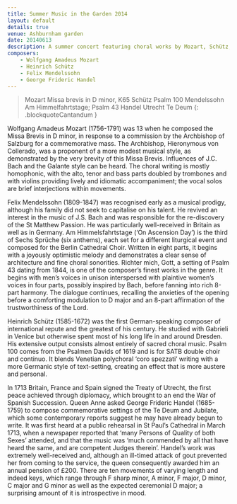 ```yaml
---
title: Summer Music in the Garden 2014
layout: default
details: true
venue: Ashburnham garden
date: 20140613
description: A summer concert featuring choral works by Mozart, Schütz, Mendelssohn, and Handel, performed in Ashburnham garden on June 13, 2014.
composers:
    - Wolfgang Amadeus Mozart
    - Heinrich Schütz
    - Felix Mendelssohn
    - George Frideric Handel
---
```

> Mozart Missa brevis in D minor, K65
> Schütz Psalm 100
> Mendelssohn Am Himmelfahrtstage; Psalm 43
> Handel Utrecht Te Deum
{: .blockquoteCantandum }

Wolfgang Amadeus Mozart (1756-1791) was 13 when he composed the Missa Brevis in D minor, in response to a commission by the Archbishop of Salzburg for a commemorative mass.  The Archbishop, Hieronymous von Collerado, was a proponent of a more modest musical style, as demonstrated by the very brevity of this Missa Brevis.  Influences of J.C. Bach and the Galante style can be heard.  The choral writing is mostly homophonic, with the alto, tenor and bass parts doubled by trombones and with violins providing lively and idiomatic accompaniment; the vocal solos are brief interjections within movements.

Felix Mendelssohn (1809-1847) was recognised early as a musical prodigy, although his family did not seek to capitalise on his talent.  He revived an interest in the music of J.S. Bach and was responsible for the re-discovery of the St Matthew Passion. He was particularly well-received in Britain as well as in Germany.  Am Himmelsfahrtstage (‘On Ascension Day’) is the third of Sechs Sprüche (six anthems), each set for a different liturgical event and composed for the Berlin Cathedral Choir.  Written in eight parts, it begins with a joyously optimistic melody and demonstrates a clear sense of architecture and fine choral sonorities.  Richter mich, Gott, a setting of Psalm 43 dating from 1844, is one of the composer’s finest works in the genre. It begins with men’s voices in unison interspersed with plaintive women’s voices in four parts, possibly inspired by Bach, before fanning into rich 8-part harmony.  The dialogue continues, recalling the anxieties of the opening before a comforting modulation to D major and an 8-part affirmation of the trustworthiness of the Lord.

Heinrich Schütz (1585-1672) was the first German-speaking composer of international repute and the greatest of his century.  He studied with Gabrieli in Venice but otherwise spent most of his long life in and around Dresden.   His extensive output consists almost entirely of sacred choral music.  Psalm 100 comes from the Psalmen Davids of 1619 and is for SATB double choir and continuo.  It blends Venetian polychoral ‘coro spezzati’ writing with a more Germanic style of text-setting, creating an effect that is more austere and personal.

In 1713 Britain, France and Spain signed the Treaty of Utrecht, the first peace achieved through diplomacy, which brought to an end the War of Spanish Succession.  Queen Anne asked George Frideric Handel (1685-1759) to compose commemorative settings of the Te Deum and Jubilate, which some contemporary reports suggest he may have already begun to write. It was first heard at a public rehearsal in St Paul’s Cathedral in March 1713, when a newspaper reported that ‘many Persons of Quality of both Sexes’ attended, and that the music was ‘much commended by all that have heard the same, and are competent Judges therein’.  Handel’s work was extremely well-received and, although an ill-timed attack of gout prevented her from coming to the service, the queen consequently awarded him an annual pension of £200.  There are ten movements of varying length and indeed keys, which range through F sharp minor, A minor, F major, D minor, C major and G minor as well as the expected ceremonial D major; a surprising amount of it is introspective in mood.